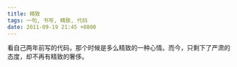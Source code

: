 ```yaml
---
title: 精致
tags: 一句, 书写, 精致, 代码
date: 2011-09-19 21:45 +0800
---
```



看自己两年前写的代码，那个时候是多么精致的一种心情。而今，只剩下了严肃的态度，却不再有精致的奢侈。

